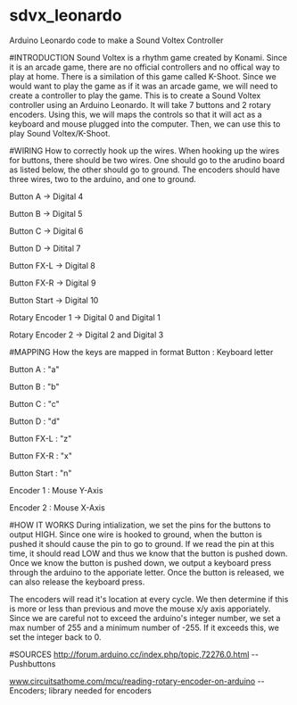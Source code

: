 # sdvx_leonardo
Arduino Leonardo code to make a Sound Voltex Controller

#INTRODUCTION
Sound Voltex is a rhythm game created by Konami. Since it is an arcade game, there are no official controllers and no offical way to play at home. There is a similation of this game called K-Shoot. Since we would want to play the game as if it was an arcade game, we will need to create a controller to play the game. This is to create a Sound Voltex controller using an Arduino Leonardo. It will take 7 buttons and 2 rotary encoders. Using this, we will maps the controls so that it will act as a keyboard and mouse plugged into the computer. Then, we can use this to play Sound Voltex/K-Shoot.

#WIRING
How to correctly hook up the wires. When hooking up the wires for buttons, there should be two wires. One should go to the arudino board as listed below, the other should go to ground. The encoders should have three wires, two to the arduino, and one to ground.

Button A -> Digital 4

Button B -> Digital 5

Button C -> Digital 6

Button D -> Ditital 7

Button FX-L -> Digital 8

Button FX-R -> Digital 9

Button Start -> Digital 10

Rotary Encoder 1 -> Digital 0 and Digital 1

Rotary Encoder 2 -> Digital 2 and Digital 3

#MAPPING
How the keys are mapped in format Button : Keyboard letter

Button A : "a"

Button B : "b"

Button C : "c"

Button D : "d"

Button FX-L : "z"

Button FX-R : "x"

Button Start : "n"

Encoder 1 : Mouse Y-Axis

Encoder 2 : Mouse X-Axis

#HOW IT WORKS
During intialization, we set the pins for the buttons to output HIGH. Since one wire is hooked to ground, when the button is pushed it should cause the pin to go to ground. If we read the pin at this time, it should read LOW and thus we know that the button is pushed down. Once we know the button is pushed down, we output a keyboard press through the arduino to the apporiate letter. Once the button is released, we can also release the keyboard press.

The encoders will read it's location at every cycle. We then determine if this is more or less than previous and move the mouse x/y axis apporiately. Since we are careful not to exceed the arduino's integer number, we set a max number of 255 and a minimum number of -255. If it exceeds this, we set the integer back to 0.

#SOURCES
http://forum.arduino.cc/index.php/topic,72276.0.html -- Pushbuttons

www.circuitsathome.com/mcu/reading-rotary-encoder-on-arduino -- Encoders; library needed for encoders
